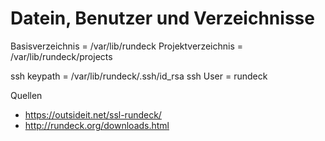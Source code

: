 # Datein, Benutzer  und Verzeichnisse

Basisverzeichnis = /var/lib/rundeck
Projektverzeichnis = /var/lib/rundeck/projects

ssh keypath = /var/lib/rundeck/.ssh/id_rsa
ssh User = rundeck

Quellen

* https://outsideit.net/ssl-rundeck/
* http://rundeck.org/downloads.html

